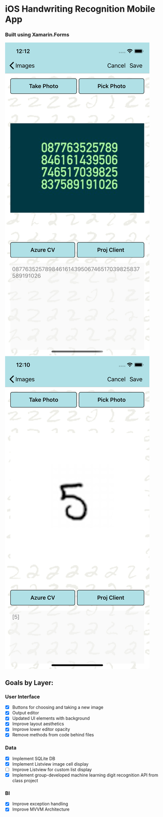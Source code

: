 # iOS Handwriting Recognition Mobile App 
### Built using Xamarin.Forms

![alt text](https://github.com/milescward/DigitRecognitionApp/blob/master/Azure%20CV%20screenshot.png)
![alt text](https://github.com/milescward/DigitRecognitionApp/blob/master/Group%20Model.png)

## Goals by Layer:

### User Interface
- [X] Buttons for choosing and taking a new image
- [X] Output editor
- [X] Updated UI elements with background
- [X] Improve layout aesthetics
- [X] Improve lower editor opacity
- [X] Remove methods from code behind files

### Data
- [X] Implement SQLite DB
- [X] Implement Listview image cell display
- [ ] Improve Listview for custom list display
- [X] Implement group-developed machine learning digit recognition API from class project

### BI
- [X] Improve exception handling
- [X] Improve MVVM Architecture

